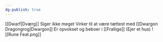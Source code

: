 ```yaml
---
dg-publish: true
---
```

[[Dwarf|Dværg]]
Siger ikke meget
Virker til at være tættest med [[Dwargon Dragongrog|Dwargon]]
Er opvokset og beboer i [[Frallige]] (Ejer et hus)
![[Rune Feat.png]]